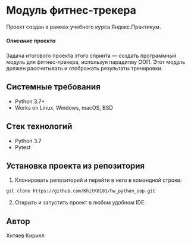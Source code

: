 # Модуль фитнес-трекера

Проект создан в рамках учебного курса Яндекс.Практикум.

##### Описание проекта

Задача итогового проекта этого спринта — создать программный модуль для фитнес-трекера, используя парадигму ООП. Этот модуль должен рассчитывать и отображать результаты тренировки.

## Системные требования

* Python 3.7+
* Works on Linux, Windows, macOS, BSD

## Стек технологий

* Python 3.7
* Pytest

## Установка проекта из репозитория
1. Клонировать репозиторий и перейти в него в командной строке:
```bash
git clone https://github.com/KhitK0101/hw_python_oop.git
```
2.  Открыть и запустить проект в любом удобном IDE.
## Автор 
Хитяев Кирилл 
